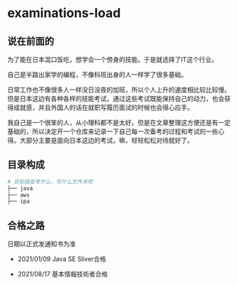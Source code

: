 # examinations-load

## 说在前面的

为了能在日本混口饭吃，想学会一个傍身的技能。于是就选择了IT这个行业。

自己是半路出家学的编程，不像科班出身的人一样学了很多基础。

日常工作也不像很多人一样没日没夜的加班，所以个人上升的速度相比较比较慢。但是日本这边有各种各样的技能考试，通过这些考试既能保持自己的动力，也会获得成就感，并且外国人的话在就职写履历面试的时候也会得心应手。

我自己是一个很笨的人，从小理科都不是太好。但是在文章整理这方便还是有一定基础的，所以决定开一个仓库来记录一下自己每一次备考的过程和考试的一些心得。大部分主要是面向日本这边的考试，嘛，轻轻松松对待就好了。

## 目录构成

```bash
# 目前就是考什么，写什么文件夹吧
├── java
├── aws
├── ipa
```

## 合格之路

日期以正式发通知书为准

- 2021/01/09 Java SE Sliver合格

- 2021/08/17 基本情報技術者合格